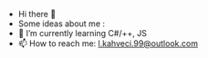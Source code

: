 - Hi there 👋
- Some ideas about me :
- 🌱 I’m currently learning C#/++, JS
- 📫 How to reach me: l.kahveci.99@outlook.com

<!---
Alsimisst/Alsimisst is a ✨ special ✨ repository because its `README.md` (this file) appears on your GitHub profile.
You can click the Preview link to take a look at your changes.
--->
